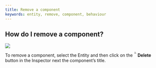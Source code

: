 ```yaml
---
title: Remove a component
keywords: entity, remove, component, behaviour
---
```



## How do I remove a component?

<img src="https://playcanvas.com/static-assets/instructions/remove_component.jpg" />

To remove a component, select the Entity and then click on the **<span class="font-icon">&#57636;</span> Delete** button in the Inspector next the component’s title.
